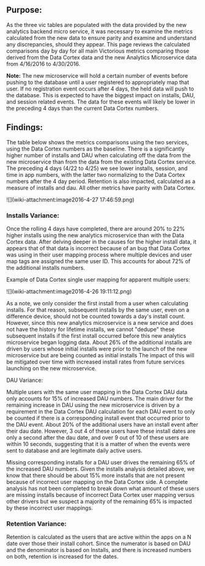 ## Purpose: 

As the three vic tables are populated with the data provided by the new analytics backend micro service, it was necessary to examine the metrics calculated from the new data to ensure parity and examine and understand any discrepancies, should they appear. This page reviews the calculated comparisons day by day for all main Victorious metrics comparing those derived from the Data Cortex data and the new Analytics Microservice data from 4/16/2016 to 4/30/2016. 

**Note:** The new microservice will hold a certain number of events before pushing to the database until a user registered to appropriately map that user. If no registration event occurs after 4 days, the held data will push to the database. This is expected to have the biggest impact on installs, DAU, and session related events. The data for these events will likely be lower in the preceding 4 days than the current Data Cortex numbers. 

## Findings: 

The table below shows the metrics comparisons using the two services, using the Data Cortex numbers as the baseline. There is a significantly higher number of installs and DAU when calculating off the data from the new microservice than from the data from the existing Data Cortex service. The preceding 4 days (4/22 to 4/25) we see lower installs, session, and time in app numbers, with the latter two normalizing to the Data Cortex numbers after the 4 day period. Retention is also impacted, calculated as a measure of installs and dau. All other metrics have parity with Data Cortex.

![](wiki-attachment:image2016-4-27 17:46:59.png)

### Installs Variance: 

Once the rolling 4 days have completed, there are around 20% to 22% higher installs using the new analytics microservice than with the Data Cortex data. After delving deeper in the causes for the higher install data, it appears that of that data is incorrect because of an bug that Data Cortex was using in their user mapping process where multiple devices and user map tags are assigned the same user ID. This accounts for about 72% of the additional installs numbers. 

Example of Data Cortex single user mapping for apparent multiple users: 

![](wiki-attachment:image2016-4-26 19:11:12.png)

As a note, we only consider the first install from a user when calculating installs. For that reason, subsequent installs by the same user, even on a difference device, should not be counted towards a day's install count. However, since this new analytics microservice is a new service and does not have the history for lifetime installs, we cannot "dedupe" these subsequent installs if the first install occurred before this new analytics microservice began logging data. About 26% of the additional installs are driven by users whose initial installs were prior to the launch of the new microservice but are being counted as initial installs The impact of this will be mitigated over time with increased install rates from future services launching on the new microservice. 

DAU Variance: 

Multiple users with the same user mapping in the Data Cortex DAU data only accounts for 15% of increased DAU numbers. The main driver for the remaining increase in DAU using the new microservice is driven by a requirement in the Data Cortex DAU calculation for each DAU event to only be counted if there is a corresponding install event that occurred prior to the DAU event. About 20% of the additional users have an install event after their dau date. However, 3 out 4 of these users have these install dates are only a second after the dau date, and over 9 out of 10 of these users are within 10 seconds, suggesting that it is a matter of when the events were sent to database and are legitimate daily active users. 

Missing corresponding installs for a DAU user drives the remaining 65% of the increased DAU numbers. Given the installs analysis detailed above, we know that there should be about 15% more installs that are not present because of incorrect user mapping on the Data Cortex side. A complete analysis has not been completed to break down what amount of these users are missing installs because of incorrect Data Cortex user mapping versus other drivers but we suspect a majority of the remaining 65% is impacted by these incorrect user mappings. 

### Retention Variance: 

Retention is calculated as the users that are active within the apps on a N date over those their install cohort. Since the numerator is based on DAU and the denominator is based on Installs, and there is increased numbers on both, retention is increased for the dates. 

 

 

 

